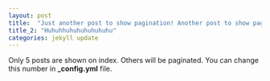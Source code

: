 ```yaml
---
layout: post
title:  "Just another post to show pagination! Another post to show pagination! Another post to show pagination! Another post to show pagination! Another post to show pagination!"
title_2: "Huhuhhuhuhuhuhuhuhu"
categories: jekyll update
---
```


Only 5 posts are shown on index. Others will be paginated. You can change this number in **_config.yml** file.
